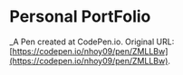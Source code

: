 # Personal PortFolio
 _A Pen created at CodePen.io. Original URL: [https://codepen.io/nhoy09/pen/ZMLLBw](https://codepen.io/nhoy09/pen/ZMLLBw).

 